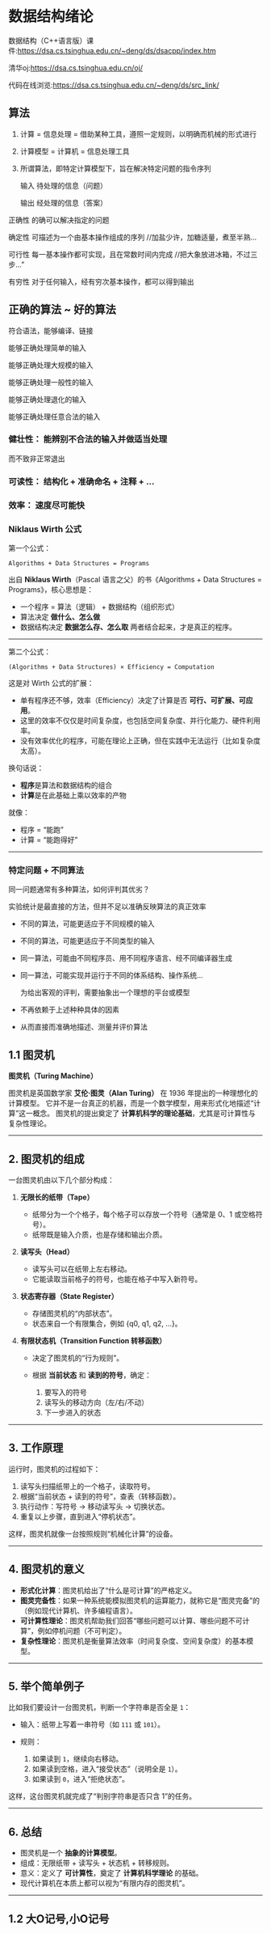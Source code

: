 # 数据结构绪论

数据结构（C++语言版）课件:https://dsa.cs.tsinghua.edu.cn/~deng/ds/dsacpp/index.htm

清华oj:https://dsa.cs.tsinghua.edu.cn/oj/

代码在线浏览:https://dsa.cs.tsinghua.edu.cn/~deng/ds/src_link/
## 算法
1. 计算 = 信息处理 = 借助某种工具，遵照一定规则，以明确而机械的形式进行
2. 计算模型 = 计算机 = 信息处理工具
3. 所谓算法，即特定计算模型下，旨在解决特定问题的指令序列

    输入 待处理的信息（问题）

    输出 经处理的信息（答案）

正确性 的确可以解决指定的问题

确定性 可描述为一个由基本操作组成的序列 //加盐少许，加糖适量，煮至半熟...

可行性 每一基本操作都可实现，且在常数时间内完成 //把大象放进冰箱，不过三步...”

有穷性 对于任何输入，经有穷次基本操作，都可以得到输出
## 正确的算法 ~ 好的算法
符合语法，能够编译、链接

能够正确处理简单的输入

能够正确处理大规模的输入

能够正确处理一般性的输入

能够正确处理退化的输入

能够正确处理任意合法的输入
### 健壮性： 能辨别不合法的输入并做适当处理
而不致非正常退出
### 可读性： 结构化 + 准确命名 + 注释 + ...
### 效率： 速度尽可能快
### Niklaus Wirth 公式
第一个公式：

```
Algorithms + Data Structures = Programs
```

出自 **Niklaus Wirth**（Pascal 语言之父）的书《Algorithms + Data Structures = Programs》，核心思想是：

* 一个程序 = 算法（逻辑） + 数据结构（组织形式）
* 算法决定 **做什么、怎么做**
* 数据结构决定 **数据怎么存、怎么取**
  两者结合起来，才是真正的程序。

---

第二个公式：

```
(Algorithms + Data Structures) × Efficiency = Computation
```

这是对 Wirth 公式的扩展：

* 单有程序还不够，效率（Efficiency）决定了计算是否 **可行、可扩展、可应用**。
* 这里的效率不仅仅是时间复杂度，也包括空间复杂度、并行化能力、硬件利用率。
* 没有效率优化的程序，可能在理论上正确，但在实践中无法运行（比如复杂度太高）。

换句话说：

* **程序**是算法和数据结构的组合
* **计算**是在此基础上乘以效率的产物

就像：

* 程序 = “能跑”
* 计算 = “能跑得好”

---
### 特定问题 + 不同算法
同一问题通常有多种算法，如何评判其优劣？

  实验统计是最直接的方法，但并不足以准确反映算法的真正效率
- 不同的算法，可能更适应于不同规模的输入
- 不同的算法，可能更适应于不同类型的输入
- 同一算法，可能由不同程序员、用不同程序语言、经不同编译器生成
- 同一算法，可能实现并运行于不同的体系结构、操作系统...

  为给出客观的评判，需要抽象出一个理想的平台或模型

- 不再依赖于上述种种具体的因素
- 从而直接而准确地描述、测量并评价算法
## 1.1 图灵机 
**图灵机（Turing Machine）**

图灵机是英国数学家 **艾伦·图灵（Alan Turing）** 在 1936 年提出的一种理想化的计算模型。
它并不是一台真正的机器，而是一个数学模型，用来形式化地描述“计算”这一概念。
图灵机的提出奠定了 **计算机科学的理论基础**，尤其是可计算性与复杂性理论。

---

## 2. 图灵机的组成

一台图灵机由以下几个部分构成：

1. **无限长的纸带（Tape）**

   * 纸带分为一个个格子，每个格子可以存放一个符号（通常是 0、1 或空格符号）。
   * 纸带既是输入介质，也是存储和输出介质。

2. **读写头（Head）**

   * 读写头可以在纸带上左右移动。
   * 它能读取当前格子的符号，也能在格子中写入新符号。

3. **状态寄存器（State Register）**

   * 存储图灵机的“内部状态”。
   * 状态来自一个有限集合，例如 {q0, q1, q2, …}。

4. **有限状态机（Transition Function 转移函数）**

   * 决定了图灵机的“行为规则”。
   * 根据 **当前状态** 和 **读到的符号**，确定：

     1. 要写入的符号
     2. 读写头的移动方向（左/右/不动）
     3. 下一步进入的状态

---

## 3. 工作原理

运行时，图灵机的过程如下：

1. 读写头扫描纸带上的一个格子，读取符号。
2. 根据“当前状态 + 读到的符号”，查表（转移函数）。
3. 执行动作：写符号 → 移动读写头 → 切换状态。
4. 重复以上步骤，直到进入“停机状态”。

这样，图灵机就像一台按照规则“机械化计算”的设备。

---

## 4. 图灵机的意义

* **形式化计算**：图灵机给出了“什么是可计算”的严格定义。
* **图灵完备性**：如果一种系统能模拟图灵机的运算能力，就称它是“图灵完备”的（例如现代计算机、许多编程语言）。
* **可计算性理论**：图灵机帮助我们回答“哪些问题可以计算、哪些问题不可计算”，例如停机问题（不可判定）。
* **复杂性理论**：图灵机是衡量算法效率（时间复杂度、空间复杂度）的基本模型。

---

## 5. 举个简单例子

比如我们要设计一台图灵机，判断一个字符串是否全是 `1`：

* 输入：纸带上写着一串符号（如 `111` 或 `101`）。
* 规则：

  1. 如果读到 `1`，继续向右移动。
  2. 如果读到空格，进入“接受状态”（说明全是 `1`）。
  3. 如果读到 `0`，进入“拒绝状态”。

这样，这台图灵机就完成了“判别字符串是否只含 1”的任务。

---

## 6. 总结

* 图灵机是一个 **抽象的计算模型**。
* 组成：无限纸带 + 读写头 + 状态机 + 转移规则。
* 意义：定义了 **可计算性**，奠定了 **计算机科学理论** 的基础。
* 现代计算机在本质上都可以视为“有限内存的图灵机”。

---

## 1.2 大O记号,小O记号

